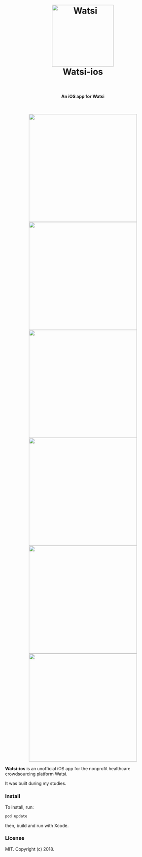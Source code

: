 <h1 align="center">
  <br>
  <a href="https://watsi.org"><img src="https://d1qb2nb5cznatu.cloudfront.net/startups/i/90458-bdca67d22fe3c295f9db420ebf498781-medium_jpg.jpg?buster=1400111641" alt="Watsi" width="200"></a>
  <br>
  Watsi-ios
  <br>
  <br>
</h1>

<h4 align="center">An iOS app for Watsi</h4>

<br>

<p align="center">
  <img src="1.png" width="350"/>
  <img src="2.png" width="350"/>
  <img src="3.png" width="350"/>
  <img src="4.png" width="350"/>
  <img src="5.png" width="350"/>
  <img src="6.png" width="350"/>
</p>

**Watsi-ios** is an unofficial iOS app for the nonprofit healthcare crowdsourcing platform Watsi.

It was built during my studies.

### Install

To install, run:

```bash
pod update
```

then, build and run with Xcode.

### License

MIT. Copyright (c) 2018.